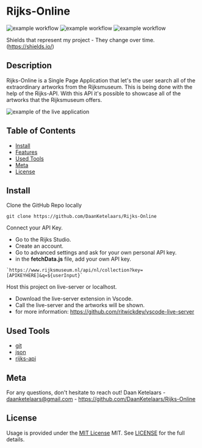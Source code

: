 # Rijks-Online

![example workflow](https://img.shields.io/github/languages/count/DaanKetelaars/Rijks-Online?style=flat-square)
![example workflow](https://img.shields.io/github/last-commit/DaanKetelaars/Rijks-Online?style=flat-square)
![example workflow](https://img.shields.io/github/repo-size/DaanKetelaars/Rijks-Online?style=flat-square)

Shields that represent my project - They change over time. (https://shields.io/)

## Description

Rijks-Online is a Single Page Application that let's the user search all of the extraordinary artworks from the Rijksmuseum. This is being done with the help of the Rijks-API. With this API it's possible to showcase all of the artworks that the Rijksmuseum offers.

<img src="screenshot.png" alt="example of the live application" />

## Table of Contents

- [Install](#install)
- [Features](#features)
- [Used Tools](#used-tools)
- [Meta](#meta)
- [License](#license)

## Install

Clone the GitHub Repo locally

```
git clone https://github.com/DaanKetelaars/Rijks-Online
```

Connect your API Key.

- Go to the Rijks Studio.
- Create an account.
- Go to advanced settings and ask for your own personal API key.
- in the **fetchData.js** file, add your own API key.

```
`https://www.rijksmuseum.nl/api/nl/collection?key=[APIKEYHERE]&q=${userInput}`
```

Host this project on live-server or localhost.

- Download the live-server extension in Vscode.
- Call the live-server and the artworks will be shown.
- for more information: https://github.com/ritwickdey/vscode-live-server

## Used Tools

- [git](https://git-scm.com/)
- [json](https://www.json.org/json-en.html)
- [rijks-api](https://data.rijksmuseum.nl/object-metadata/api/)

## Meta

For any questions, don't hesitate to reach out!
Daan Ketelaars - daanketelaars@gmail.com - https://github.com/DaanKetelaars/Rijks-Online

## License

Usage is provided under the [MIT License](https://github.com/git/git-scm.com/blob/master/MIT-LICENSE.txt) MIT. See [LICENSE](https://github.com/DaanKetelaars/Rijks-Online/blob/master/LICENSE) for the full details.
